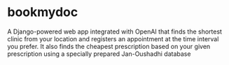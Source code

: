 # bookmydoc
A Django-powered web app integrated with OpenAI that finds the shortest clinic from your location and registers an appointment at the time interval you prefer. It also finds the cheapest prescription based on your given prescription using a specially prepared Jan-Oushadhi database
